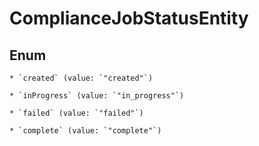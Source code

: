
# ComplianceJobStatusEntity

## Enum


    * `created` (value: `"created"`)

    * `inProgress` (value: `"in_progress"`)

    * `failed` (value: `"failed"`)

    * `complete` (value: `"complete"`)



